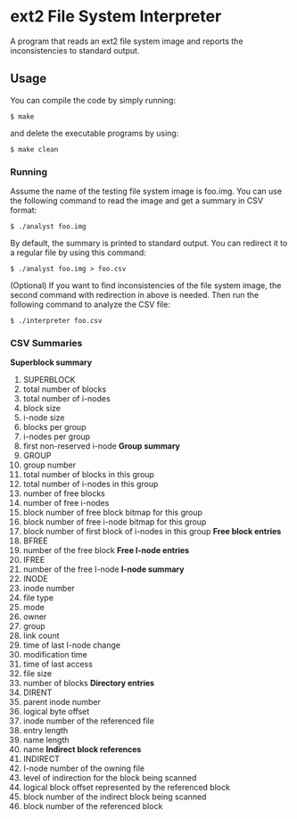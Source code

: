 # ext2 File System Interpreter
A program that reads an ext2 file system image and reports the inconsistencies to standard output.
## Usage
You can compile the code by simply running:
```
$ make
```
and delete the executable programs by using:
```
$ make clean
```
### Running
Assume the name of the testing file system image is foo.img. You can use the following command to read the image and get a summary in CSV format:
```
$ ./analyst foo.img
```
By default, the summary is printed to standard output. You can redirect it to a regular file by using this command:
```
$ ./analyst foo.img > foo.csv
```
(Optional) If you want to find inconsistencies of the file system image, the second command with redirection in above is needed. Then run the following command to analyze the CSV file:
```
$ ./interpreter foo.csv
```
### CSV Summaries
**Superblock summary**
1. SUPERBLOCK
2. total number of blocks
3. total number of i-nodes
4. block size
5. i-node size
6. blocks per group
7. i-nodes per group
8. first non-reserved i-node
**Group summary**
1. GROUP
2. group number
3. total number of blocks in this group
4. total number of i-nodes in this group
5. number of free blocks
6. number of free i-nodes
7. block number of free block bitmap for this group
8. block number of free i-node bitmap for this group
9. block number of first block of i-nodes in this group
**Free block entries**
1. BFREE
2. number of the free block
**Free I-node entries**
1. IFREE
2. number of the free I-node
**I-node summary**
1. INODE
2. inode number
3. file type
4. mode
5. owner
6. group
7. link count
8. time of last I-node change
9. modification time
10. time of last access
11. file size
12. number of blocks
**Directory entries**
1. DIRENT
2. parent inode number
3. logical byte offset
4. inode number of the referenced file
5. entry length
6. name length
7. name
**Indirect block references**
1. INDIRECT
2. I-node number of the owning file
3. level of indirection for the block being scanned
4. logical block offset represented by the referenced block
5. block number of the indirect block being scanned
6. block number of the referenced block